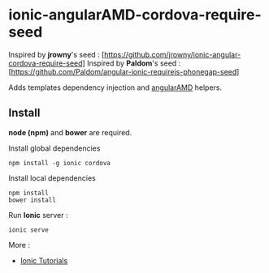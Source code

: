 ionic-angularAMD-cordova-require-seed
=====================================

Inspired by **jrowny**'s seed : [https://github.com/jrowny/ionic-angular-cordova-require-seed]
Inspired by **Paldom**'s seed : [https://github.com/Paldom/angular-ionic-requirejs-phonegap-seed]

Adds templates dependency injection and [angularAMD](https://github.com/marcoslin/angularAMD) helpers.

Install
-------

**node (npm)** and **bower** are required.

Install global dependencies

    npm install -g ionic cordova

Install local dependencies

    npm install
    bower install

Run **Ionic** server :

    ionic serve

More :
- [Ionic Tutorials](http://ionicframework.com/tutorials/)